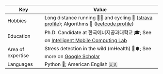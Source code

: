 | Key | Value |
| --- | --- |
| Hobbies | Long distance running 🏃‍♂️ and cycling 🚴 ([strava profile](https://www.strava.com/athletes/qobiljon)); Algorithms 📐 ([leetcode profile](https://leetcode.com/kevv96)) |
| Education | Ph.D. Candidate at 한국에너지공과대학교 🎓; See on [Intelligent Mobile Computing Lab](https://imc.kentech.ac.kr/composition/) |
| Area of expertise | Stress detection in the wild (mHealth) 🧠🫀; See more on [Google Scholar](https://scholar.google.com/citations?user=CQp5uugAAAAJ&hl=en&oi=ao) |
| Languages | Python 🐍; American English 🇺🇸 |
